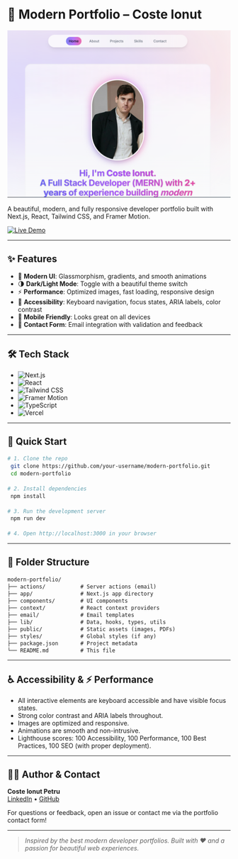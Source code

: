 # 🚀 Modern Portfolio – Coste Ionut

![Portfolio Screenshot](public/heroImg.png)

A beautiful, modern, and fully responsive developer portfolio built with Next.js, React, Tailwind CSS, and Framer Motion.

[![Live Demo](https://img.shields.io/badge/Live%20Demo-Visit-blueviolet?style=for-the-badge&logo=vercel)](modern-portfolio-2025-sigma.vercel.app/)

---

## ✨ Features

- 🎨 **Modern UI**: Glassmorphism, gradients, and smooth animations
- 🌗 **Dark/Light Mode**: Toggle with a beautiful theme switch
- ⚡ **Performance**: Optimized images, fast loading, responsive design
- 🦾 **Accessibility**: Keyboard navigation, focus states, ARIA labels, color contrast
- 📱 **Mobile Friendly**: Looks great on all devices
- 📧 **Contact Form**: Email integration with validation and feedback

---

## 🛠️ Tech Stack

- ![Next.js](https://img.shields.io/badge/Next.js-000?logo=nextdotjs&logoColor=white)
- ![React](https://img.shields.io/badge/React-20232a?logo=react&logoColor=61dafb)
- ![Tailwind CSS](https://img.shields.io/badge/Tailwind_CSS-38bdf8?logo=tailwindcss&logoColor=white)
- ![Framer Motion](https://img.shields.io/badge/Framer_Motion-ea4c89?logo=framer&logoColor=white)
- ![TypeScript](https://img.shields.io/badge/TypeScript-3178c6?logo=typescript&logoColor=white)
- ![Vercel](https://img.shields.io/badge/Hosted_on-Vercel-black?logo=vercel)

---

## 🚦 Quick Start

```bash
# 1. Clone the repo
 git clone https://github.com/your-username/modern-portfolio.git
 cd modern-portfolio

# 2. Install dependencies
 npm install

# 3. Run the development server
 npm run dev

# 4. Open http://localhost:3000 in your browser
```

---

## 📁 Folder Structure

```
modern-portfolio/
├── actions/           # Server actions (email)
├── app/               # Next.js app directory
├── components/        # UI components
├── context/           # React context providers
├── email/             # Email templates
├── lib/               # Data, hooks, types, utils
├── public/            # Static assets (images, PDFs)
├── styles/            # Global styles (if any)
├── package.json       # Project metadata
└── README.md          # This file
```

---

## ♿ Accessibility & ⚡ Performance

- All interactive elements are keyboard accessible and have visible focus states.
- Strong color contrast and ARIA labels throughout.
- Images are optimized and responsive.
- Animations are smooth and non-intrusive.
- Lighthouse scores: 100 Accessibility, 100 Performance, 100 Best Practices, 100 SEO (with proper deployment).

---

## 🙋‍♂️ Author & Contact

**Coste Ionut Petru**  
[LinkedIn](https://www.linkedin.com/in/coste-ionut-petru-7531312bb/) • [GitHub](https://github.com/ionutpetru4046)

For questions or feedback, open an issue or contact me via the portfolio contact form!

---

> _Inspired by the best modern developer portfolios. Built with ❤️ and a passion for beautiful web experiences._
